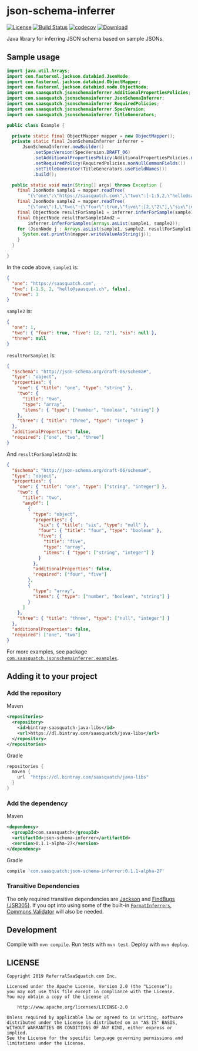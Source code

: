 # json-schema-inferrer

[![License](https://img.shields.io/badge/License-Apache%202.0-blue.svg)](https://opensource.org/licenses/Apache-2.0)
[![Build Status](https://travis-ci.org/saasquatch/json-schema-inferrer.svg?branch=master)](https://travis-ci.org/saasquatch/json-schema-inferrer)
[![codecov](https://codecov.io/gh/saasquatch/json-schema-inferrer/branch/master/graph/badge.svg)](https://codecov.io/gh/saasquatch/json-schema-inferrer)
[ ![Download](https://api.bintray.com/packages/saasquatch/java-libs/json-schema-inferrer/images/download.svg) ](https://bintray.com/saasquatch/java-libs/json-schema-inferrer/_latestVersion)

Java library for inferring JSON schema based on sample JSONs.

## Sample usage

```java
import java.util.Arrays;
import com.fasterxml.jackson.databind.JsonNode;
import com.fasterxml.jackson.databind.ObjectMapper;
import com.fasterxml.jackson.databind.node.ObjectNode;
import com.saasquatch.jsonschemainferrer.AdditionalPropertiesPolicies;
import com.saasquatch.jsonschemainferrer.JsonSchemaInferrer;
import com.saasquatch.jsonschemainferrer.RequiredPolicies;
import com.saasquatch.jsonschemainferrer.SpecVersion;
import com.saasquatch.jsonschemainferrer.TitleGenerators;

public class Example {

  private static final ObjectMapper mapper = new ObjectMapper();
  private static final JsonSchemaInferrer inferrer =
      JsonSchemaInferrer.newBuilder()
          .setSpecVersion(SpecVersion.DRAFT_06)
          .setAdditionalPropertiesPolicy(AdditionalPropertiesPolicies.notAllowed())
          .setRequiredPolicy(RequiredPolicies.nonNullCommonFields())
          .setTitleGenerator(TitleGenerators.useFieldNames())
          .build();

  public static void main(String[] args) throws Exception {
    final JsonNode sample1 = mapper.readTree(
        "{\"one\":\"https://saasquatch.com\",\"two\":[-1.5,2,\"hello@saasquat.ch\",false],\"three\":3}");
    final JsonNode sample2 = mapper.readTree(
        "{\"one\":1,\"two\":{\"four\":true,\"five\":[2,\"2\"],\"six\":null},\"three\":null}");
    final ObjectNode resultForSample1 = inferrer.inferForSample(sample1);
    final ObjectNode resultForSample1And2 =
        inferrer.inferForSamples(Arrays.asList(sample1, sample2));
    for (JsonNode j : Arrays.asList(sample1, sample2, resultForSample1, resultForSample1And2)) {
      System.out.println(mapper.writeValueAsString(j));
    }
  }

}
```

In the code above, `sample1` is:

```json
{
  "one": "https://saasquatch.com",
  "two": [-1.5, 2, "hello@saasquat.ch", false],
  "three": 3
}
```

`sample2` is:

```json
{
  "one": 1,
  "two": { "four": true, "five": [2, "2"], "six": null },
  "three": null
}
```

`resultForSample1` is:

```json
{
  "$schema": "http://json-schema.org/draft-06/schema#",
  "type": "object",
  "properties": {
    "one": { "title": "one", "type": "string" },
    "two": {
      "title": "two",
      "type": "array",
      "items": { "type": ["number", "boolean", "string"] }
    },
    "three": { "title": "three", "type": "integer" }
  },
  "additionalProperties": false,
  "required": ["one", "two", "three"]
}
```

And `resultForSample1And2` is:

```json
{
  "$schema": "http://json-schema.org/draft-06/schema#",
  "type": "object",
  "properties": {
    "one": { "title": "one", "type": ["string", "integer"] },
    "two": {
      "title": "two",
      "anyOf": [
        {
          "type": "object",
          "properties": {
            "six": { "title": "six", "type": "null" },
            "four": { "title": "four", "type": "boolean" },
            "five": {
              "title": "five",
              "type": "array",
              "items": { "type": ["string", "integer"] }
            }
          },
          "additionalProperties": false,
          "required": ["four", "five"]
        },
        {
          "type": "array",
          "items": { "type": ["number", "boolean", "string"] }
        }
      ]
    },
    "three": { "title": "three", "type": ["null", "integer"] }
  },
  "additionalProperties": false,
  "required": ["one", "two"]
}
```

For more examples, see package [`com.saasquatch.jsonschemainferrer.examples`](https://github.com/saasquatch/json-schema-inferrer/tree/master/src/test/java/com/saasquatch/jsonschemainferrer/examples).

## Adding it to your project

### Add the repository

Maven

```xml
<repositories>
  <repository>
    <id>bintray-saasquatch-java-libs</id>
    <url>https://dl.bintray.com/saasquatch/java-libs</url>
  </repository>
</repositories>
```

Gradle

```gradle
repositories {
  maven {
    url  "https://dl.bintray.com/saasquatch/java-libs"
  }
}
```

### Add the dependency

Maven

```xml
<dependency>
  <groupId>com.saasquatch</groupId>
  <artifactId>json-schema-inferrer</artifactId>
  <version>0.1.1-alpha-27</version>
</dependency>
```

Gradle

```gradle
compile 'com.saasquatch:json-schema-inferrer:0.1.1-alpha-27'
```

### Transitive Dependencies

The only required transitive dependencies are [Jackson](https://github.com/FasterXML/jackson) and [FindBugs (JSR305)](http://findbugs.sourceforge.net/). If you opt into using some of the built-in [`FormatInferrers`](https://github.com/saasquatch/json-schema-inferrer/blob/master/src/main/java/com/saasquatch/jsonschemainferrer/FormatInferrers.java), [Commons Validator](https://commons.apache.org/proper/commons-validator/) will also be needed.

## Development

Compile with `mvn compile`. Run tests with `mvn test`. Deploy with `mvn deploy`.

## LICENSE

```
Copyright 2019 ReferralSaaSquatch.com Inc.

Licensed under the Apache License, Version 2.0 (the "License");
you may not use this file except in compliance with the License.
You may obtain a copy of the License at

    http://www.apache.org/licenses/LICENSE-2.0

Unless required by applicable law or agreed to in writing, software
distributed under the License is distributed on an "AS IS" BASIS,
WITHOUT WARRANTIES OR CONDITIONS OF ANY KIND, either express or implied.
See the License for the specific language governing permissions and
limitations under the License.
```
